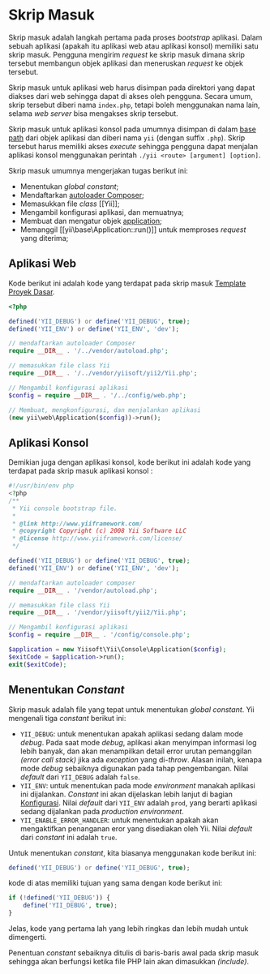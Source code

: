 Skrip Masuk
===========

Skrip masuk adalah langkah pertama pada proses _bootstrap_ aplikasi. Dalam sebuah aplikasi (apakah
itu aplikasi web atau aplikasi konsol) memiliki satu skrip masuk. Pengguna mengirim _request_ ke
skrip masuk dimana skrip tersebut membangun objek aplikasi dan meneruskan _request_ ke objek tersebut.

Skrip masuk untuk aplikasi web harus disimpan pada direktori yang dapat diakses dari web sehingga
dapat di akses oleh pengguna. Secara umum, skrip tersebut diberi nama `index.php`, tetapi boleh menggunakan nama lain,
selama _web server_ bisa mengakses skrip tersebut.

Skrip masuk untuk aplikasi konsol pada umumnya disimpan di dalam [base path](structure-applications.md)
dari objek aplikasi dan diberi nama `yii` (dengan suffix `.php`). Skrip tersebut harus memiliki akses _execute_
sehingga pengguna dapat menjalan aplikasi konsol menggunakan perintah `./yii <route> [argument] [option]`.

Skrip masuk umumnya mengerjakan tugas berikut ini:

* Menentukan _global constant_;
* Mendaftarkan [autoloader Composer](https://getcomposer.org/doc/01-basic-usage.md#autoloading);
* Memasukkan file _class_ [[Yii]];
* Mengambil konfigurasi aplikasi, dan memuatnya;
* Membuat dan mengatur objek [application](structure-applications.md);
* Memanggil [[yii\base\Application::run()]] untuk memproses _request_ yang diterima;


## Aplikasi Web<span id="web-applications"></span>

Kode berikut ini adalah kode yang terdapat pada skrip masuk [Template Proyek Dasar](start-installation.md).

```php
<?php

defined('YII_DEBUG') or define('YII_DEBUG', true);
defined('YII_ENV') or define('YII_ENV', 'dev');

// mendaftarkan autoloader Composer
require __DIR__ . '/../vendor/autoload.php';

// memasukkan file class Yii
require __DIR__ . '/../vendor/yiisoft/yii2/Yii.php';

// Mengambil konfigurasi aplikasi
$config = require __DIR__ . '/../config/web.php';

// Membuat, mengkonfigurasi, dan menjalankan aplikasi
(new yii\web\Application($config))->run();
```


## Aplikasi Konsol <span id="console-applications"></span>

Demikian juga dengan aplikasi konsol, kode berikut ini adalah kode yang terdapat pada skrip masuk aplikasi konsol :

```php
#!/usr/bin/env php
<?php
/**
 * Yii console bootstrap file.
 *
 * @link http://www.yiiframework.com/
 * @copyright Copyright (c) 2008 Yii Software LLC
 * @license http://www.yiiframework.com/license/
 */

defined('YII_DEBUG') or define('YII_DEBUG', true);
defined('YII_ENV') or define('YII_ENV', 'dev');

// mendaftarkan autoloader composer
require __DIR__ . '/vendor/autoload.php';

// memasukkan file class Yii
require __DIR__ . '/vendor/yiisoft/yii2/Yii.php';

// Mengambil konfigurasi aplikasi
$config = require __DIR__ . '/config/console.php';

$application = new Yiisoft\Yii\Console\Application($config);
$exitCode = $application->run();
exit($exitCode);
```


## Menentukan _Constant_ <span id="defining-constants"></span>

Skrip masuk adalah file yang tepat untuk menentukan _global constant_. Yii mengenali tiga _constant_ berikut ini:

* `YII_DEBUG`: untuk menentukan apakah aplikasi sedang dalam mode _debug_. Pada saat mode _debug_, aplikasi
  akan menyimpan informasi log lebih banyak, dan akan menampilkan detail error urutan pemanggilan _(error call stack)_ jika ada _exception_ yang di-_throw_. Alasan inilah,
  kenapa mode _debug_ sebaiknya digunakan pada tahap pengembangan. Nilai _default_ dari `YII_DEBUG` adalah `false`.
* `YII_ENV`: untuk menentukan pada mode _environment_ manakah aplikasi ini dijalankan. _Constant_ ini akan dijelaskan lebih lanjut di
  bagian [Konfigurasi](concept-configurations.md#environment-constants).
  Nilai _default_ dari `YII_ENV` adalah `prod`, yang berarti aplikasi sedang dijalankan pada _production environment_.
* `YII_ENABLE_ERROR_HANDLER`: untuk menentukan apakah akan mengaktifkan penanganan eror yang disediakan oleh Yii. Nilai _default_
  dari _constant_ ini adalah `true`.

Untuk menentukan _constant_, kita biasanya menggunakan kode berikut ini:

```php
defined('YII_DEBUG') or define('YII_DEBUG', true);
```

kode di atas memiliki tujuan yang sama dengan kode berikut ini:

```php
if (!defined('YII_DEBUG')) {
    define('YII_DEBUG', true);
}
```

Jelas, kode yang pertama lah yang lebih ringkas dan lebih mudah untuk dimengerti.

Penentuan _constant_ sebaiknya ditulis di baris-baris awal pada skrip masuk sehingga akan berfungsi
ketika file PHP lain akan dimasukkan _(include)_.

